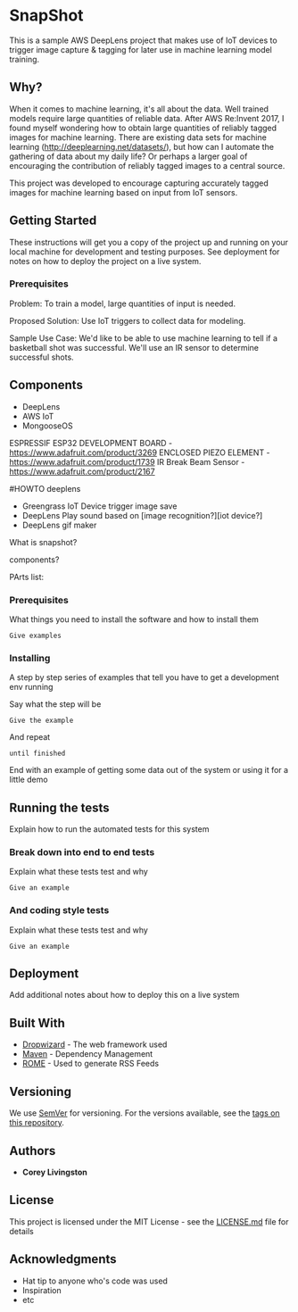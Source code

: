 # SnapShot

This is a sample AWS DeepLens project that makes use of IoT devices to trigger image capture & tagging for later use in machine learning model training.

## Why?

When it comes to machine learning, it's all about the data. Well trained models require large quantities of reliable data. After AWS Re:Invent 2017, I found myself wondering how to obtain large quantities of reliably tagged images for machine learning. There are existing data sets for machine learning (http://deeplearning.net/datasets/), but how can I automate the gathering of data about my daily life? Or perhaps a larger goal of encouraging the contribution of reliably tagged images to a central source.

This project was developed to encourage capturing accurately tagged images for machine learning based on input from IoT sensors.





## Getting Started

These instructions will get you a copy of the project up and running on your local machine for development and testing purposes. See deployment for notes on how to deploy the project on a live system.

### Prerequisites





Problem: To train a model, large quantities of input is needed.

Proposed Solution: Use IoT triggers to collect data for modeling.

Sample Use Case: We'd like to be able to use machine learning to tell if a basketball shot was successful. We'll use an IR sensor to determine successful shots.



## Components

* DeepLens
* AWS IoT
* MongooseOS

ESPRESSIF ESP32 DEVELOPMENT BOARD - https://www.adafruit.com/product/3269
ENCLOSED PIEZO ELEMENT - https://www.adafruit.com/product/1739
IR Break Beam Sensor - https://www.adafruit.com/product/2167

#HOWTO deeplens

* Greengrass IoT Device trigger image save
* DeepLens Play sound based on [image recognition?][iot device?]
* DeepLens gif maker


What is snapshot?

components?

PArts list:




### Prerequisites

What things you need to install the software and how to install them

```
Give examples
```

### Installing

A step by step series of examples that tell you have to get a development env running

Say what the step will be

```
Give the example
```

And repeat

```
until finished
```

End with an example of getting some data out of the system or using it for a little demo

## Running the tests

Explain how to run the automated tests for this system

### Break down into end to end tests

Explain what these tests test and why

```
Give an example
```

### And coding style tests

Explain what these tests test and why

```
Give an example
```

## Deployment

Add additional notes about how to deploy this on a live system

## Built With

* [Dropwizard](http://www.dropwizard.io/1.0.2/docs/) - The web framework used
* [Maven](https://maven.apache.org/) - Dependency Management
* [ROME](https://rometools.github.io/rome/) - Used to generate RSS Feeds


## Versioning

We use [SemVer](http://semver.org/) for versioning. For the versions available, see the [tags on this repository](https://github.com/your/project/tags).

## Authors

* **Corey Livingston**


## License

This project is licensed under the MIT License - see the [LICENSE.md](LICENSE.md) file for details

## Acknowledgments

* Hat tip to anyone who's code was used
* Inspiration
* etc
